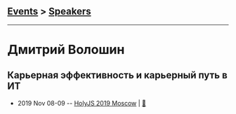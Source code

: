 ## [Events](../README.md) > [Speakers](../speakers.md)
---

# Дмитрий Волошин

## Карьерная эффективность и карьерный путь в ИТ
- 2019 Nov 08-09 -- [HolyJS 2019 Moscow](https://www.youtube.com/watch?v=dCxkK67MgYo)  | [:notebook:](https://downloads.ctfassets.net/nn534z2fqr9f/3M7bRovACHMgO8LZku0xFU/19f118b9f3e75539fe09f47014da22da/wlb_jug_design.pdf)  
